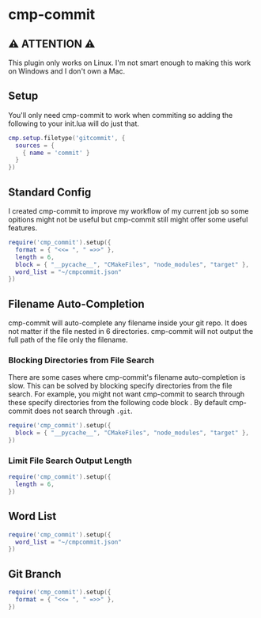 # cmp-commit

## ⚠️ ATTENTION ⚠️

This plugin only works on Linux. I'm not smart enough to making this work on Windows and
I don't own a Mac.

## Setup

You'll only need cmp-commit to work when commiting so adding the following to your init.lua will
do just that.

```lua
cmp.setup.filetype('gitcommit', {
  sources = {
    { name = 'commit' }
  }
})
```

## Standard Config

I created cmp-commit to improve my workflow of my current job so some opitions might not be useful
but cmp-commit still might offer some useful features.

```lua
require('cmp_commit').setup({
  format = { "<<= ", " =>>" },
  length = 6,
  block = { "__pycache__", "CMakeFiles", "node_modules", "target" },
  word_list = "~/cmpcommit.json"
})
```

## Filename Auto-Completion

cmp-commit will auto-complete any filename inside your git repo. It does not matter if the file
nested in 6 directories. cmp-commit will not output the full path of the file only the filename.

### Blocking Directories from File Search

There are some cases where cmp-commit's filename auto-completion is slow. This can be solved by
blocking specify directories from the file search. For example, you might not want cmp-commit to
search through these specify directories from the following code block . By default cmp-commit does
not search through `.git`.

```lua
require('cmp_commit').setup({
  block = { "__pycache__", "CMakeFiles", "node_modules", "target" },
})
```

### Limit File Search Output Length

```lua
require('cmp_commit').setup({
  length = 6,
})
```

## Word List

```lua
require('cmp_commit').setup({
  word_list = "~/cmpcommit.json"
})
```

## Git Branch

```lua
require('cmp_commit').setup({
  format = { "<<= ", " =>>" },
})
```

